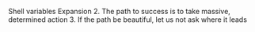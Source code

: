 Shell variables Expansion
2. The path to success is to take massive, determined action
3. If the path be beautiful, let us not ask where it leads
